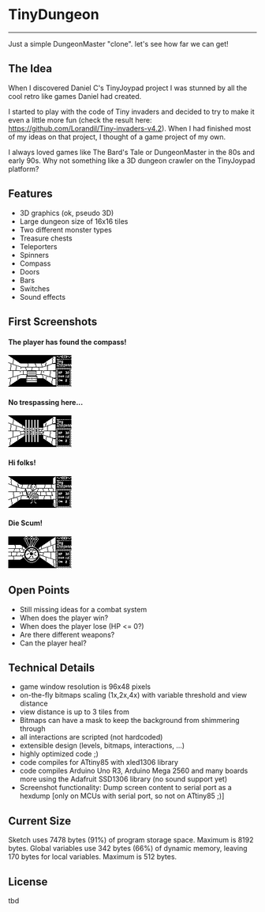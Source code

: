 # TinyDungeon
***
 Just a simple DungeonMaster "clone". let's see how far we can get!

## The Idea
When I discovered Daniel C's TinyJoypad project I was stunned by all the cool retro like
games Daniel had created. 

I started to play with the code of Tiny invaders and decided to try to make it even a little more fun (check the result here: https://github.com/Lorandil/Tiny-invaders-v4.2).
When I had finished most of my ideas on that project, I thought of a game project of my own.

I always loved games like The Bard's Tale or DungeonMaster in the 80s and early 90s.
Why not something like a 3D dungeon crawler on the TinyJoypad platform?

## Features
* 3D graphics (ok, pseudo 3D)
* Large dungeon size of 16x16 tiles
* Two different monster types
* Treasure chests
* Teleporters
* Spinners
* Compass
* Doors
* Bars
* Switches
* Sound effects

## First Screenshots
#### The player has found the compass!
![Picture](https://github.com/Lorandil/TinyDungeon/blob/main/screenshots/compass_found!.png)

#### No trespassing here...
![Picture](https://github.com/Lorandil/TinyDungeon/blob/main/screenshots/the_tunnel_is_blocked.png)

#### Hi folks!
![Picture](https://github.com/Lorandil/TinyDungeon/blob/main/screenshots/meet_Joey!.png)

#### Die Scum!
![Picture](https://github.com/Lorandil/TinyDungeon/blob/main/screenshots/the_boss.png)

## Open Points
* Still missing ideas for a combat system
* When does the player win?
* When does the player lose (HP <= 0?)
* Are there different weapons?
* Can the player heal?

## Technical Details
* game window resolution is 96x48 pixels
* on-the-fly bitmaps scaling (1x,2x,4x) with variable threshold and view distance
* view distance is up to 3 tiles from
* Bitmaps can have a mask to keep the background from shimmering through
* all interactions are scripted (not hardcoded)
* extensible design (levels, bitmaps, interactions, ...)
* highly optimized code ;)
* code compiles for ATtiny85 with xled1306 library
* code compiles Arduino Uno R3, Arduino Mega 2560 and many boards more using
  the Adafruit SSD1306 library (no sound support yet)
* Screenshot functionality: Dump screen content to serial port as a hexdump
  [only on MCUs with serial port, so not on ATtiny85 ;)]

## Current Size
Sketch uses 7478 bytes (91%) of program storage space. Maximum is 8192 bytes.
Global variables use 342 bytes (66%) of dynamic memory, leaving 170 bytes for local variables. Maximum is 512 bytes.

## License
tbd
